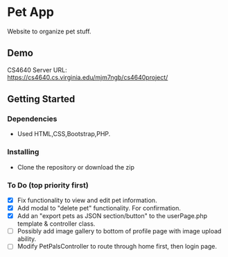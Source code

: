 # Pet App

Website to organize pet stuff.

## Demo

CS4640 Server URL: https://cs4640.cs.virginia.edu/mjm7ngb/cs4640project/<br>


## Getting Started

### Dependencies

* Used HTML,CSS,Bootstrap,PHP.


### Installing

* Clone the repository or download the zip


### To Do (top priority first)
- [X] Fix functionality to view and edit pet information.
- [X] Add modal to "delete pet" functionality. For confirmation.
- [X] Add an "export pets as JSON section/button" to the userPage.php template & controller class.
- [ ] Possibly add image gallery to bottom of profile page with image upload ability.
- [ ] Modify PetPalsController to route through home first, then login page.
